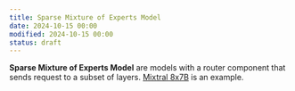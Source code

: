 ```yaml
---
title: Sparse Mixture of Experts Model
date: 2024-10-15 00:00
modified: 2024-10-15 00:00
status: draft
---
```


**Sparse Mixture of Experts Model** are models with a router component that sends request to a subset of layers. [Mixtral 8x7B](mixtral-8x7B.md) is an example.
